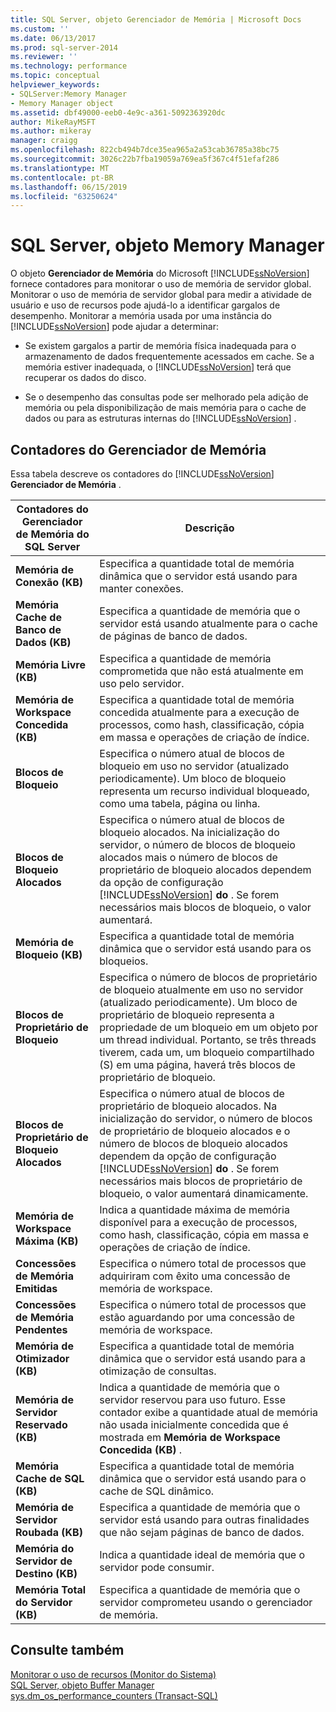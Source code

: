 ```yaml
---
title: SQL Server, objeto Gerenciador de Memória | Microsoft Docs
ms.custom: ''
ms.date: 06/13/2017
ms.prod: sql-server-2014
ms.reviewer: ''
ms.technology: performance
ms.topic: conceptual
helpviewer_keywords:
- SQLServer:Memory Manager
- Memory Manager object
ms.assetid: dbf49000-eeb0-4e9c-a361-5092363920dc
author: MikeRayMSFT
ms.author: mikeray
manager: craigg
ms.openlocfilehash: 822cb494b7dce35ea965a2a53cab36785a38bc75
ms.sourcegitcommit: 3026c22b7fba19059a769ea5f367c4f51efaf286
ms.translationtype: MT
ms.contentlocale: pt-BR
ms.lasthandoff: 06/15/2019
ms.locfileid: "63250624"
---
```

# <a name="sql-server-memory-manager-object"></a>SQL Server, objeto Memory Manager
  O objeto **Gerenciador de Memória** do Microsoft [!INCLUDE[ssNoVersion](../../includes/ssnoversion-md.md)] fornece contadores para monitorar o uso de memória de servidor global. Monitorar o uso de memória de servidor global para medir a atividade de usuário e uso de recursos pode ajudá-lo a identificar gargalos de desempenho. Monitorar a memória usada por uma instância do [!INCLUDE[ssNoVersion](../../includes/ssnoversion-md.md)] pode ajudar a determinar:  
  
-   Se existem gargalos a partir de memória física inadequada para o armazenamento de dados frequentemente acessados em cache. Se a memória estiver inadequada, o [!INCLUDE[ssNoVersion](../../includes/ssnoversion-md.md)] terá que recuperar os dados do disco.  
  
-   Se o desempenho das consultas pode ser melhorado pela adição de memória ou pela disponibilização de mais memória para o cache de dados ou para as estruturas internas do [!INCLUDE[ssNoVersion](../../includes/ssnoversion-md.md)] .  
  
## <a name="memory-manager-counters"></a>Contadores do Gerenciador de Memória  
 Essa tabela descreve os contadores do [!INCLUDE[ssNoVersion](../../includes/ssnoversion-md.md)] **Gerenciador de Memória** .  
  
|Contadores do Gerenciador de Memória do SQL Server|Descrição|  
|----------------------------------------|-----------------|  
|**Memória de Conexão (KB)**|Especifica a quantidade total de memória dinâmica que o servidor está usando para manter conexões.|  
|**Memória Cache de Banco de Dados (KB)**|Especifica a quantidade de memória que o servidor está usando atualmente para o cache de páginas de banco de dados.|  
|**Memória Livre (KB)**|Especifica a quantidade de memória comprometida que não está atualmente em uso pelo servidor.|  
|**Memória de Workspace Concedida (KB)**|Especifica a quantidade total de memória concedida atualmente para a execução de processos, como hash, classificação, cópia em massa e operações de criação de índice.|  
|**Blocos de Bloqueio**|Especifica o número atual de blocos de bloqueio em uso no servidor (atualizado periodicamente). Um bloco de bloqueio representa um recurso individual bloqueado, como uma tabela, página ou linha.|  
|**Blocos de Bloqueio Alocados**|Especifica o número atual de blocos de bloqueio alocados. Na inicialização do servidor, o número de blocos de bloqueio alocados mais o número de blocos de proprietário de bloqueio alocados dependem da opção de configuração [!INCLUDE[ssNoVersion](../../includes/ssnoversion-md.md)] **do** . Se forem necessários mais blocos de bloqueio, o valor aumentará.|  
|**Memória de Bloqueio (KB)**|Especifica a quantidade total de memória dinâmica que o servidor está usando para os bloqueios.|  
|**Blocos de Proprietário de Bloqueio**|Especifica o número de blocos de proprietário de bloqueio atualmente em uso no servidor (atualizado periodicamente). Um bloco de proprietário de bloqueio representa a propriedade de um bloqueio em um objeto por um thread individual. Portanto, se três threads tiverem, cada um, um bloqueio compartilhado (S) em uma página, haverá três blocos de proprietário de bloqueio.|  
|**Blocos de Proprietário de Bloqueio Alocados**|Especifica o número atual de blocos de proprietário de bloqueio alocados. Na inicialização do servidor, o número de blocos de proprietário de bloqueio alocados e o número de blocos de bloqueio alocados dependem da opção de configuração [!INCLUDE[ssNoVersion](../../includes/ssnoversion-md.md)] **do** . Se forem necessários mais blocos de proprietário de bloqueio, o valor aumentará dinamicamente.|  
|**Memória de Workspace Máxima (KB)**|Indica a quantidade máxima de memória disponível para a execução de processos, como hash, classificação, cópia em massa e operações de criação de índice.|  
|**Concessões de Memória Emitidas**|Especifica o número total de processos que adquiriram com êxito uma concessão de memória de workspace.|  
|**Concessões de Memória Pendentes**|Especifica o número total de processos que estão aguardando por uma concessão de memória de workspace.|  
|**Memória de Otimizador (KB)**|Especifica a quantidade total de memória dinâmica que o servidor está usando para a otimização de consultas.|  
|**Memória de Servidor Reservado (KB)**|Indica a quantidade de memória que o servidor reservou para uso futuro. Esse contador exibe a quantidade atual de memória não usada inicialmente concedida que é mostrada em **Memória de Workspace Concedida (KB)** .|  
|**Memória Cache de SQL (KB)**|Especifica a quantidade total de memória dinâmica que o servidor está usando para o cache de SQL dinâmico.|  
|**Memória de Servidor Roubada (KB)**|Especifica a quantidade de memória que o servidor está usando para outras finalidades que não sejam páginas de banco de dados.|  
|**Memória do Servidor de Destino (KB)**|Indica a quantidade ideal de memória que o servidor pode consumir.|  
|**Memória Total do Servidor (KB)**|Especifica a quantidade de memória que o servidor comprometeu usando o gerenciador de memória.|  
  
## <a name="see-also"></a>Consulte também  
 [Monitorar o uso de recursos &#40;Monitor do Sistema&#41;](monitor-resource-usage-system-monitor.md)   
 [SQL Server, objeto Buffer Manager](sql-server-buffer-manager-object.md)   
 [sys.dm_os_performance_counters &#40;Transact-SQL&#41;](/sql/relational-databases/system-dynamic-management-views/sys-dm-os-performance-counters-transact-sql)  
  
  

